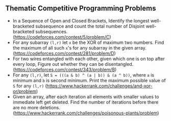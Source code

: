 ## Thematic Competitive Programming Problems

* In a Sequence of Open and Closed Brackets, Identify the longest well-bracketed subsequence and count the total number of Disjoint well-bracketed subsequences. (https://codeforces.com/contest/5/problem/C)
* For any subarray `(l,r)` let `x` be the XOR of maximum two numbers. Find the maximum of all such `x`'s for any subarray in the given array. (https://codeforces.com/contest/281/problem/D)
* For two wires entangled with each other, given which one is on top after every loop, Figure out whether they can be disentangled. (https://codeforces.com/contest/343/problem/B)
* For any `(l,r)`, let `S = (((a & b) ^ (a | b)) & (a ^ b))`, where `a` is minimum and `b` is second minimum. Print the maximum possible value of `S` for any `(l,r)` (https://www.hackerrank.com/challenges/and-xor-or/problem)
* Given an array, after each iteration all elements with smaller values to immediate left get deleted. Find the number of iterations before there are no more deletions. (https://www.hackerrank.com/challenges/poisonous-plants/problem)
